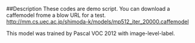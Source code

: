 ##Description
These codes are demo script.
You can download a caffemodel frome a blow URL for a test.  
http://mm.cs.uec.ac.jp/shimoda-k/models/mp512_iter_20000.caffemodel  

This model was trained by Pascal VOC 2012 with image-level-label.
